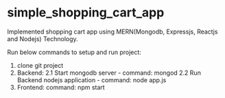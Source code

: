# simple_shopping_cart_app
Implemented shopping cart app using MERN(Mongodb, Expressjs, Reactjs and Nodejs) Technology.

Run below commands to setup and run project:
1. clone git project
2. Backend:
2.1 Start mongodb server - 
        command: mongod
2.2 Run Backend nodejs application - 
        command: node app.js
3. Frontend:
    command: npm start
